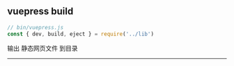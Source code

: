 ## vuepress build

``` js
// bin/vuepress.js
const { dev, build, eject } = require('../lib')
```

输出 静态网页文件 到目录

---

<!-- START doctoc generated TOC please keep comment here to allow auto update -->
<!-- DON'T EDIT THIS SECTION, INSTEAD RE-RUN doctoc TO UPDATE -->

<!-- END doctoc generated TOC please keep comment here to allow auto update -->
